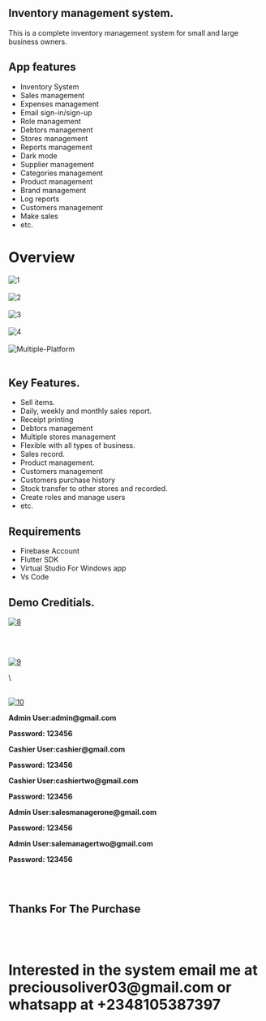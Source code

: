 <html>
   <body>
      <h2>Inventory management system.</h2>
      <p> This is a complete inventory management system for small and large business owners.
      <h2>App features</h2>
      <ul>
         <li>Inventory System</li>
         <li>Sales management</li>
         <li>Expenses management</li>
         <li>Email sign-in/sign-up</li>
         <li>Role management</li>
         <li>Debtors management</li>
         <li>Stores management</li>
         <li>Reports management</li>
         <li>Dark mode</li>
         <li>Supplier management</li>
         <li>Categories management</li>
         <li>Product management</li>
         <li>Brand management</li>
         <li>Log reports</li>
         <li>Customers management</li>
         <li>Make sales</li>
         <li>etc.</li>
      </ul>
      <p>
      <h1>
         Overview
      </h1>
      <img src="https://i.ibb.co/JKRvC8s/1.png" alt="1" border="0">
      <br>
      <br>
      <img src="https://i.ibb.co/42sJyGj/2.png" alt="2" border="0">
      <br>
      <br>
      <img src="https://i.ibb.co/LgSFKZx/3.png" alt="3" border="0">
      <br>
      <br>
      <img src="https://i.ibb.co/gr98jwT/4.png" alt="4" border="0">
      <br>
      <br>
      <img src="https://i.ibb.co/NLd3yVC/Multiple-Platform.png" alt="Multiple-Platform" border="0">
      <br>
      <br>
      </p>
      <h2>Key Features.</h2>
      <ul>
         <li> Sell items. </li>
         <li> Daily, weekly and monthly sales report. </li>
         <li>Receipt printing</li>
         <li>
            Debtors management
         </li>
         <li>
            Multiple stores management
         </li>
         <li> Flexible with all types of business. </li>
         <li> Sales record. </li>
         <li> Product management. </li>
         <li>
            Customers management
         </li>
         <li>
            Customers purchase history
         </li>
         <li> Stock transfer to other stores and recorded. </li>
         <li>
            Create roles and manage users
         </li>
         <li> etc. </li>
      </ul>
      <h2>Requirements</h2>
      <ul>
         <li>Firebase Account</li>
         <li>Flutter SDK</li>
         <li>Virtual Studio For Windows app</li>
         <li>Vs Code</li>
      </ul>
      <h2> Demo Creditials. </h2>
      <p>
         <a target="_blank" href="https://drive.google.com/file/d/1YmheOx9w1nMnrZtk1w5PfnVUlVcg4hAt/view?usp=sharing">
         <img src="https://i.ibb.co/dKQw6j4/8.png" alt="8" border="0">
         </a>
      </p>
      <br>
      <br>
      <p>
         <a target="_blank" href="https://drive.google.com/file/d/1pKwNNXfc9u7wkrbRoAwuAoqVyAybCDvL/view?usp=sharing">
         <img src="https://i.ibb.co/wCzLy6F/9.png" alt="9" border="0">
         </a>
      </p>
      \
      <br>
      <br>
      <p>
         <a target="_blank" href="https://olivette-inventory-system.web.app/">
         <img src="https://i.ibb.co/0QGt74X/10.png" alt="10" border="0">
         </a>
      </p>
      <p style="font-weight: bold"> Admin User:admin@gmail.com </p>
      <p style="font-weight: bold"> Password: 123456 </p>
      <p style="font-weight: bold"> Cashier User:cashier@gmail.com </p>
      <p style="font-weight: bold"> Password: 123456 </p>
      <p style="font-weight: bold"> Cashier User:cashiertwo@gmail.com </p>
      <p style="font-weight: bold"> Password: 123456 </p>
      <p style="font-weight: bold"> Admin User:salesmanagerone@gmail.com </p>
      <p style="font-weight: bold"> Password: 123456 </p>
      <p style="font-weight: bold"> Admin User:salemanagertwo@gmail.com </p>
      <p style="font-weight: bold"> Password: 123456 </p>
      <br>
      <br>
      <h2>Thanks For The Purchase</h2>
      <br>
      <br>
      <h1>
      Interested in the system email me at preciousoliver03@gmail.com or whatsapp at +2348105387397
   </body>
</html>
